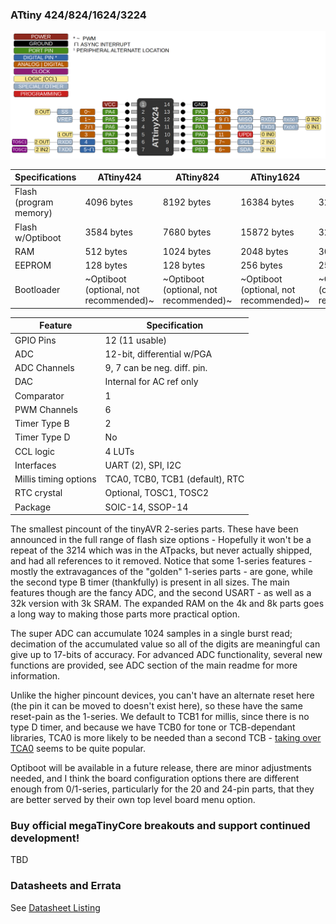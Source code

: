 ### ATtiny 424/824/1624/3224
![x24 Pin Mapping](ATtiny_x24.gif "Arduino Pin Mapping for ATtiny x24")

 Specifications |  ATtiny424|  ATtiny824  |  ATtiny1624  |    ATtiny3224
------------ | ------------- | ------------- | ------------- | -------------
Flash (program memory)   | 4096 bytes | 8192 bytes | 16384 bytes | 32768 bytes
Flash w/Optiboot   | 3584 bytes | 7680 bytes | 15872 bytes | 32256 bytes
RAM  | 512 bytes | 1024 bytes | 2048 bytes | 3072 bytes
EEPROM | 128 bytes | 128 bytes | 256 bytes | 256 bytes
Bootloader | ~Optiboot (optional, not recommended)~ | ~Optiboot (optional, not recommended)~| ~Optiboot (optional, not recommended)~ | ~Optiboot (optional, not recommended)~

Feature   | Specification  |
----------|----------------|
GPIO Pins | 12 (11 usable) |
ADC       | 12-bit, differential w/PGA |
ADC Channels | 9, 7 can be neg. diff. pin. |
DAC | Internal for AC ref only|
Comparator | 1 |
PWM Channels | 6 |
Timer Type B | 2 |
Timer Type D | No |
CCL logic | 4 LUTs  |
Interfaces | UART (2), SPI, I2C |
Millis timing options | TCA0, TCB0, TCB1 (default), RTC
RTC crystal   | Optional, TOSC1, TOSC2 |
Package | SOIC-14, SSOP-14 |

The smallest pincount of the tinyAVR 2-series parts. These have been announced in the full range of flash size options - Hopefully it won't be a repeat of the 3214 which was in the ATpacks, but never actually shipped, and had all references to it removed. Notice that some 1-series features - mostly the extravagances of the "golden" 1-series parts - are gone, while the second type B timer (thankfully) is present in all sizes. The main features though are the fancy ADC, and the second USART - as well as a 32k version with 3k SRAM. The expanded RAM on the 4k and 8k parts goes a long way to making those parts more practical option.

The super ADC can accumulate 1024 samples in a single burst read; decimation of the accumulated value so all of the digits are meaningful can give up to 17-bits of accuracy. For advanced ADC functionality, several new functions are provided, see ADC section of the main readme for more information.

Unlike the higher pincount devices, you can't have an alternate reset here (the pin it can be moved to doesn't exist here), so these have the same reset-pain as the 1-series. We default to TCB1 for millis, since there is no type D timer, and because we have TCB0 for tone or TCB-dependant libraries, TCA0 is more likely to be needed than a second TCB - [taking over TCA0](TakingOverTCA0.md) seems to be quite popular.

Optiboot will be available in a future release, there are minor adjustments needed, and I think the board configuration options there are different enough from 0/1-series, particularly for the 20 and 24-pin parts, that they are better served by their own top level board menu option.

### Buy official megaTinyCore breakouts and support continued development!
TBD

### Datasheets and Errata
See [Datasheet Listing](Datasheets.md)
